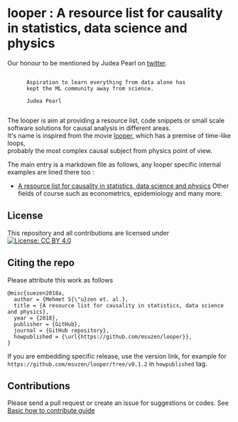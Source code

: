 # looper : A resource list for causality in statistics, data science and physics

Our honour to be mentioned by Judea Pearl on [twitter](https://twitter.com/ceobillionaire/status/1388630546797023232).

```
 
      Aspiration to learn everything from data alone has 
      kept the ML community away from science.
      
      Judea Pearl
      
```

The looper is aim at providing a resource list, code snippets or small scale software solutions for causal analysis in different areas.  
It's name is inspired from the movie [looper](https://en.wikipedia.org/wiki/Looper_(film)), which has a premise of time-like loops,  
probably the most complex causal subject from physics point of view.

The main entry is a markdown file as follows, any looper specific internal examples 
are lined there too : 

* [A resource list for causality in statistics, data science and physics](looper.md)
  Other  fields of course such as econometrics, epidemiology and many more.

## License

This repository and all contributions are licensed under
[![License: CC BY 4.0](https://i.creativecommons.org/l/by/4.0/88x31.png)](https://creativecommons.org/licenses/by/4.0/)

## Citing the repo

Please attribute this work as follows

```
@misc{suezen2018a,
  author = {Mehmet S{\"u}zen et. al.},
  title = {A resource list for causality in statistics, data science and physics},
  year = {2018},
  publisher = {GitHub},
  journal = {GitHub repository},
  howpublished = {\url{https://github.com/msuzen/looper}},
}
```
If you are embedding specific release, use the version link, for example for `https://github.com/msuzen/looper/tree/v0.1.2`
in `howpublished` tag.

## Contributions

Please send a pull request or create an issue for suggestions or codes. See [Basic how to contribute guide](contribution_guide.md)

